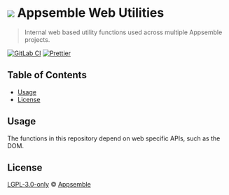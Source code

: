 # ![](https://gitlab.com/appsemble/appsemble/-/raw/0.28.6/config/assets/logo.svg) Appsemble Web Utilities

> Internal web based utility functions used across multiple Appsemble projects.

[![GitLab CI](https://gitlab.com/appsemble/appsemble/badges/0.28.6/pipeline.svg)](https://gitlab.com/appsemble/appsemble/-/releases/0.28.6)
[![Prettier](https://img.shields.io/badge/code_style-prettier-ff69b4.svg)](https://prettier.io)

## Table of Contents

- [Usage](#usage)
- [License](#license)

## Usage

The functions in this repository depend on web specific APIs, such as the DOM.

## License

[LGPL-3.0-only](https://gitlab.com/appsemble/appsemble/-/blob/0.28.6/LICENSE.md) ©
[Appsemble](https://appsemble.com)
